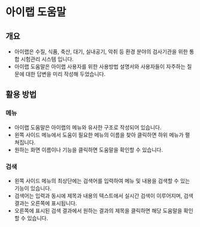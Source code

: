 # 아이랩 도움말

## 개요
- 아이랩은 수질, 식품, 축산, 대기, 실내공기, 악취 등 환경 분야의 검사기관을 위한 통합 시험관리 시스템 입니다.
- 아이랩 도움말은 아이랩 사용자를 위한 사용방법 설명서와 사용자들이 자주하는 질문에 대한 답변을 미리 작성해 두었습니다.

## 활용 방법

### 메뉴
- 아이랩 도움말은 아이랩의 메뉴와 유사한 구조로 작성되어 있습니다.
- 왼쪽 사이드 메뉴에서 도움이 필요한 메뉴의 이름을 찾아 클릭하면 하위 메뉴가 펼쳐집니다.
- 원하는 화면 이름이나 기능을 클릭하면 도움말을 확인할 수 있습니다.

### 검색
- 왼쪽 사이드 메뉴의 최상단에는 검색어를 입력하여 메뉴 및 내용을 검색할 수 있는 기능이 있습니다.
- 검색어는 입력과 동시에 제목과 내용의 텍스트에서 실시간 검색이 이루어지며, 검색 결과는 오른쪽에 표시됩니다.
- 오른쪽에 표시된 검색 결과에서 원하는 결과의 제목을 클릭하면 해당 도움말을 확인할 수 있습니다.
